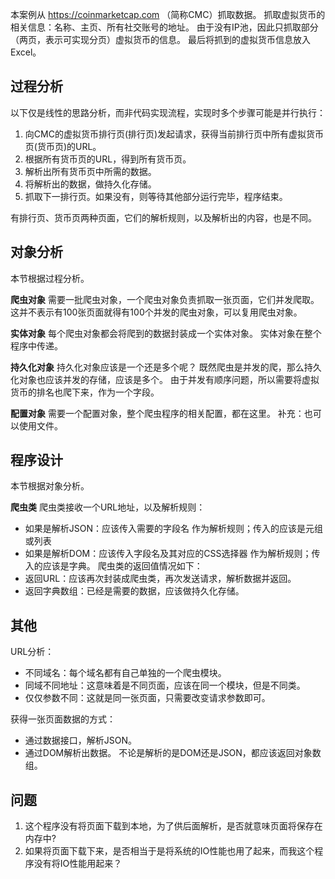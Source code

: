 
本案例从 https://coinmarketcap.com （简称CMC）抓取数据。
抓取虚拟货币的相关信息：名称、主页、所有社交账号的地址。
由于没有IP池，因此只抓取部分（两页，表示可实现分页）虚拟货币的信息。
最后将抓到的虚拟货币信息放入Excel。

## 过程分析

以下仅是线性的思路分析，而非代码实现流程，实现时多个步骤可能是并行执行：
1. 向CMC的虚拟货币排行页(排行页)发起请求，获得当前排行页中所有虚拟货币页(货币页)的URL。
2. 根据所有货币页的URL，得到所有货币页。
3. 解析出所有货币页中所需的数据。
4. 将解析出的数据，做持久化存储。
5. 抓取下一排行页。如果没有，则等待其他部分运行完毕，程序结束。

有排行页、货币页两种页面，它们的解析规则，以及解析出的内容，也是不同。

## 对象分析

本节根据过程分析。

**爬虫对象**
需要一批爬虫对象，一个爬虫对象负责抓取一张页面，它们并发爬取。
这并不表示有100张页面就得有100个并发的爬虫对象，可以复用爬虫对象。

**实体对象**
每个爬虫对象都会将爬到的数据封装成一个实体对象。
实体对象在整个程序中传递。

**持久化对象**
持久化对象应该是一个还是多个呢？
既然爬虫是并发的爬，那么持久化对象也应该并发的存储，应该是多个。
由于并发有顺序问题，所以需要将虚拟货币的排名也爬下来，作为一个字段。

**配置对象**
需要一个配置对象，整个爬虫程序的相关配置，都在这里。
补充：也可以使用文件。

## 程序设计

本节根据对象分析。

**爬虫类**
爬虫类接收一个URL地址，以及解析规则：
- 如果是解析JSON：应该传入需要的字段名 作为解析规则；传入的应该是元组或列表
- 如果是解析DOM：应该传入字段名及其对应的CSS选择器 作为解析规则；传入的应该是字典。
爬虫类的返回值情况如下：
- 返回URL：应该再次封装成爬虫类，再次发送请求，解析数据并返回。
- 返回字典数组：已经是需要的数据，应该做持久化存储。

## 其他

URL分析：
- 不同域名：每个域名都有自己单独的一个爬虫模块。
- 同域不同地址：这意味着是不同页面，应该在同一个模块，但是不同类。
- 仅仅参数不同：这就是同一张页面，只需要改变请求参数即可。

获得一张页面数据的方式：
- 通过数据接口，解析JSON。
- 通过DOM解析出数据。
不论是解析的是DOM还是JSON，都应该返回对象数组。

## 问题

1. 这个程序没有将页面下载到本地，为了供后面解析，是否就意味页面将保存在内存中?
2. 如果将页面下载下来，是否相当于是将系统的IO性能也用了起来，而我这个程序没有将IO性能用起来？


